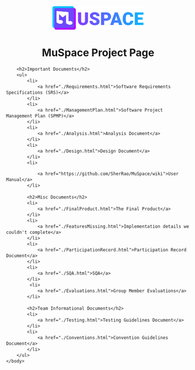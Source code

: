 <html>
    <head>
        <meta charset="utf-8" />
        <title>MuSpace Project Page</title>
        <meta
            name="description"
            content="MuSpace is a social media platform with an emphasis on sharing music and connecting with similar listeners."
            />
        <meta name="viewport" content="width=device-width, initial-scale=1" />
        <link href="./style.css" rel="stylesheet" />
    </head>
    <body>
        <h1 align="center">
            <a href="./"
                ><img id="header-logo" src="./logo.svg" width="250" alt="MuSpace logo"
                /></a>
        </h1>
        <h1 align="center">MuSpace Project Page</h1>

        <h2>Important Documents</h2>
        <ul>
            <li>
                <a href="./Requirements.html">Software Requirements Specifications (SRS)</a>
            </li>
            <li>
                <a href="./ManagementPlan.html">Software Project Management Plan (SPMP)</a>
            </li>
            <li>
                <a href="./Analysis.html">Analysis Document</a>
            </li>
            <li>
                <a href="./Design.html">Design Document</a>
            </li>
            <li>
<!--                 <a href="./UserManual.html">User Manual</a> -->
                <a href="https://github.com/SherRao/MuSpace/wiki">User Manual</a>
            </li>

            <h2>Misc Documents</h2>
            <li>
                <a href="./FinalProduct.html">The Final Product</a>
            </li>
            <li>
                <a href="./FeaturesMissing.html">Implementation details we couldn't complete</a>
            </li>
            <li>
                <a href="./ParticipationRecord.html">Participation Record Document</a>
            </li>
            <li>
                <a href="./SQA.html">SQA</a>
            </li>
             <li>
                <a href="./Evaluations.html">Group Member Evaluations</a>
            </li>

            <h2>Team Informational Documents</h2>
            <li>
                <a href="./Testing.html">Testing Guidelines Document</a>
            </li>
            <li>
                <a href="./Conventions.html">Convention Guidelines Document</a>
            </li>
        </ul>
    </body>
</html>
